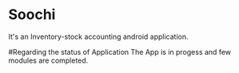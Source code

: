 # Soochi
It's an Inventory-stock accounting android application.

#Regarding the status of Application
The App is in progess and few modules are completed.
